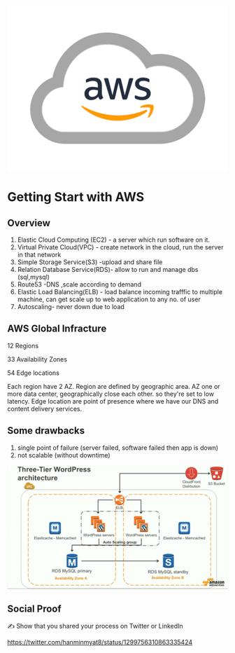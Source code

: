 <p align="center">
  <img src="awslogo.png" />
  </p>

# Getting Start with AWS

## Overview

1. Elastic Cloud Computing (EC2) - a server which run software on it.
2. Virtual Private Cloud(VPC) - create network in the cloud, run the server in that network
3. Simple Storage Service(S3) -upload and share file
4. Relation Database Service(RDS)- allow to run and manage dbs (sql,mysql)
5. Route53 -DNS ,scale according to demand
6. Elastic Load Balancing(ELB) - load balance incoming trafffic to multiple machine, can get scale up to web application to any no. of user
7. Autoscaling-  never down due to load

## AWS Global Infracture
12 Regions

33 Availability Zones

54 Edge locations

 Each region have 2 AZ.
 Region are defined by geographic area.
 AZ one or more data center, geographically close each other. so they're set to low latency.
Edge location are point of presence where we have our DNS and content delivery services.

## Some drawbacks
1. single point of failure (server failed, software failed then app is down) 
2. not scalable (without downtime) 

<img src="egArchi.png" width=800 />


## Social Proof

✍️ Show that you shared your process on Twitter or LinkedIn

https://twitter.com/hanminmyat8/status/1299756310863335424
